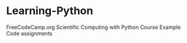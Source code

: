 # Learning-Python
FreeCodeCamp.org Scientific Computing with Python Course Example Code assignments

